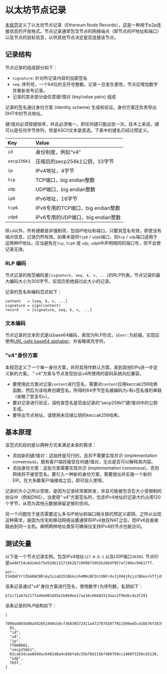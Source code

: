 # 以太坊节点记录

[本规范](https://github.com/ethereum/devp2p/blob/master/enr.md)定义了以太坊节点记录（Ethereum Node Records），这是一种用于p2p连接信息的开放格式。节点记录通常包含节点的网络端点（即节点的IP地址和端口）以及节点的目标信息，以供其他节点决定是否连接该节点。

## 记录结构

节点记录的组成部分如下：

* `signature`: 针对所记录内容的加密签名
* `seq`: 序列号，一个64位的无符号整数。记录一旦发生更改，节点应增加数字并重新发布记录。
* 记录的其余部分由任意键/值对 \(key/value pairs\) 组成

记录的签名通过身份方案 \(identity scheme\) 生成和验证。身份方案还负责导出DHT中的节点地址。 

键/值对必须按键排序，并且必须唯一，即任何键只能出现一次。技术上来说，键可以是任何字节序列，但是ASCII文本是首选。下表中的键名已经过预定义。

| Key | Value |
| :--- | :--- |
| `id` | 身份制度，例如“v4” |
| `secp256k1` | 压缩后的secp256k1公钥，33字节 |
| `ip` | IPv4地址，4字节  |
| `tcp` | TCP端口，big endian整数 |
| `udp` | UDP端口，big endian整数 |
| `ip6` | IPv6地址，16字节 |
| `tcp6` | IPv6专用的TCP端口，big endian整数 |
| `udp6` | IPv6专用的UDP端口，big endian整数 |

除`id`以外，所有键都是非强制项，包括IP地址和端口。只要其签名有效，即使没有端点信息，记录仍然有效。如果未提供`tcp6` / `udp6`端口，则`tcp` / `udp`端口适用于这两种IP地址。应当避免在`tcp`, `tcp6` 或 `udp`, `udp6`中声明相同的端口号，但不会使记录无效。

### RLP 编码

节点记录的规范编码是`[signature, seq, k, v, ...]`的RLP列表。节点记录的最大编码大小为300字节，实现应拒绝超过此大小的记录。

记录的签名和编码范式如下：

```text
content   = [seq, k, v, ...]
signature = sign(content)
record    = [signature, seq, k, v, ...]
```

### 文本编码

节点记录的文本形式是以base64编码，表现为RLP形式，以`enr:`为前缀。实现应使用[URL-safe base64 alphabet](https://tools.ietf.org/html/rfc4648#section-5)，并省略填充字符。

### "v4"身份方案

本规范定义了一个单一身份方案，并将其用作默认方案，直到其他EIPs进一步定义新的方案。 “ v4”方案与节点发现协议v4所使用的密码系统向后兼容。

* 要使用此方案对记录`content`进行签名，需要对`content`应用keccak256哈希函数，然后为该哈希创建签名。所得的64字节签名被编码为`r`和`s`签名值的串联（省略了恢复ID`v`）。
* 要对记录进行验证，请检查签名是否由记录的“secp256k1”键/值对中的公钥生成。 
* 要导出节点地址，请使用未压缩公钥的keccak256哈希。

## 基本原理

该范式的目的是以两种方式来满足未来的需求：

* 添加新的键/值对：这始终是可行的，且并不需要实现共识 \(implementation consensus\)。既有客户端将接受任何键/值对，无论是否可以解释其内容。
* 添加身份方案：这些方案需要实现共识 \(implementation consensus\)，否则网络将不接受签名。要引入一种新的身份方案，需要提出并实施一个新的EIP。在大多数客户端接收之后，即可投入使用。

记录的大小之所以受限，是因为记录经常被转发，并且可能被包含在大小受限制的协议中（例如DNS）。当使用“ v4”方案签名时，包含IPv4地址的记录大约占用120个字节，从而为其他元数据保留足够的空间。

另一个问题在于是否需要这么多与IP地址和端口相关联的预定义密钥。之所以出现这种需求，是因为住宅和移动网络设置通常将IPv4放在NAT之后，而IPv6会直接路由到同一主机。阐明两种地址类型可确保仅支持IPv4的节点也能访问。

## 测试矢量

以下是一个节点记录实例，包含IPv4地址`127.0.0.1` 以及UDP端口`30303`. 节点ID是`a448f24c6d18e575453db13171562b71999873db5b286df957af199ec94617f7`.

```text
enr:-IS4QHCYrYZbAKWCBRlAy5zzaDZXJBGkcnh4MHcBFZntXNFrdvJjX04jRzjzCBOonrkTfj499SZuOh8R33Ls8RRcy5wBgmlkgnY0gmlwhH8AAAGJc2VjcDI1NmsxoQPKY0yuDUmstAHYpMa2_oxVtw0RW_QAdpzBQA8yWM0xOIN1ZHCCdl8
```

该条记录通过"v4"身份方案进行签名，使用数字`1`为序列数，私钥如下：

```text
b71c71a67e1177ad4e901695e1b4b9ee17ae16c6668d313eac2f96dbcda3f291
```

该条记录的RLP结构如下：

```text
[
  7098ad865b00a582051940cb9cf36836572411a47278783077011599ed5cd16b76f2635f4e234738f30813a89eb9137e3e3df5266e3a1f11df72ecf1145ccb9c,
  01,
  "id",
  "v4",
  "ip",
  7f000001,
  "secp256k1",
  03ca634cae0d49acb401d8a4c6b6fe8c55b70d115bf400769cc1400f3258cd3138,
  "udp",
  765f,
]
```

